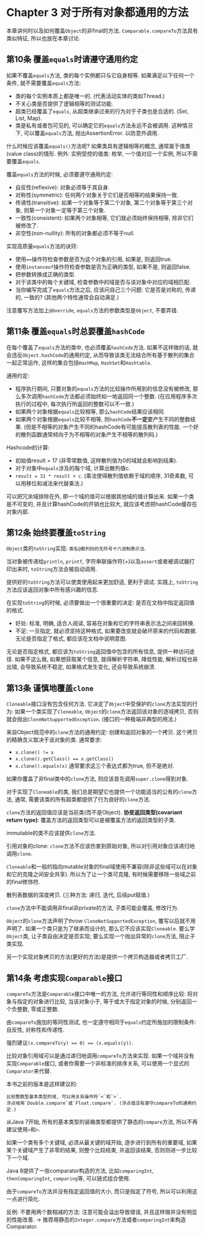 # Chapter 3 对于所有对象都通用的方法
本章讲何时以及如何覆盖`Object`的非final的方法. 
`Comparable.compareTo`方法具有类似特征, 所以也放在本章讨论. 

## 第10条 覆盖`equals`时请遵守通用约定
如果不覆盖`equals`方法, 类的每个实例都只与它自身相等. 
如果满足以下任何一个条件, 就不需要覆盖`equals`方法: 
- 类的每个实例本质上都是唯一的. (代表活动实体的类如Thread.)
- 不关心类是否提供了逻辑相等的测试功能.
- 超类已经覆盖了`equals`, 从超类继承过来的行为对于子类也是合适的. (Set, List, Map).
- 类是私有或者包可见的, 可以确定它的`equals`方法永远不会被调用. 这种情况下, 可以覆盖`equals`方法, 抛出AssertionError. 以防意外调用.


什么时候应该覆盖`equals()`方法呢?
如果类具有逻辑相等的概念, 通常属于值类(value class)的情形. 
例外: 实例受控的值类: 枚举, 一个值对应一个实例, 所以不需要覆盖`equals`.

覆盖`equals`方法的时候, 必须要遵守通用约定:
* 自反性(reflexive): 对象必须等于其自身.
* 对称性(symmetric): 任何两个对象关于它们是否相等的结果保持一致.
* 传递性(transitive): 如果一个对象等于第二个对象, 第二个对象等于第三个对象, 则第一个对象一定等于第三个对象.
* 一致性(consistent): 如果两个对象相等, 它们就必须始终保持相等, 除非它们被修改了.
* 非空性(non-nullity): 所有的对象都必须不等于null.

实现高质量`equals`方法的诀窍:
* 使用`==`操作符检查参数是否为这个对象的引用, 如果是, 则返回true.
* 使用`instanceof`操作符检查参数是否为正确的类型, 如果不是, 则返回false.
* 把参数转换成正确的类型.
* 对于该类中的每个关键域, 检查参数中的域是否与该对象中对应的域相匹配.
* 当你编写完成了`equals`方法之后, 应该问自己三个问题: 它是否是对称的, 传递的, 一致的? (其他两个特性通常会自动满足.)

注意覆写方法加上`@Override`, `equals`方法的参数类型是`Object`, 不要弄错.

## 第11条 覆盖`equals`时总要覆盖`hashCode`
在每个覆盖了`equals`方法的类中, 也必须覆盖`hashCode`方法. 
如果不这样做的话, 就会违反`Object.hashCode`的通用约定, 从而导致该类无法结合所有基于散列的集合一起正常运作, 这样的集合包括`HashMap`, `HashSet`和`Hashtable`.

通用约定:
* 程序执行期间, 只要对象的`equals`方法的比较操作所用到的信息没有被修改, 那么多次调用`hashCode`方法都必须始终如一地返回同一个整数. 
(在应用程序多次执行的过程中, 每次执行所返回的整数可以不一致.)
* 如果两个对象根据`equals`比较相等, 那么`hashCode`结果应该相同.
* 如果两个对象根据`equals`比较不相等, 则`hashCode`**不一定**要产生不同的整数结果. 
(但是不相等的对象产生不同的hashCode有可能提高散列表的性能. 一个好的散列函数通常倾向于为不相等的对象产生不相等的散列码.)


Hashcode的计算:
* 初始值result = 17 (非零常数值, 这样散列值为0的域就会影响到结果).
* 对于对象中`equals`涉及的每个域, 计算出散列值c.
* `result = 31 * result + c`. (乘法使得散列值依赖于域的顺序, 31奇素数, 可以用移位和减法来代替乘法.)

可以把冗余域排除在外, 即一个域的值可以根据其他域的值计算出来.
如果一个类是不可变的, 并且计算hashCode的开销也比较大, 就应该考虑把hashCode缓存在对象内部.


## 第12条 始终要覆盖`toString`
`Object`类的`toString`实现: `类名@散列码的无符号十六进制表示法`.

当对象被传递给`println`, `printf`, 字符串联操作符(+)以及`assert`或者被调试器打印出来时, `toString`方法会被自动调用.

提供好的`toString`方法可以使类使用起来更加舒适, 更利于调试.
实践上, `toString`方法应该返回对象中所有感兴趣的信息.

在实现`toString`的时候, 必须要做出一个很重要的决定: 是否在文档中指定返回值的格式. 
* 好处: 标准, 明确, 适合人阅读, 容易在对象和它的字符串表示法之间来回转换. 
* 不足: 一旦指定, 就必须坚持这种格式, 如果要改变就会破坏原来的代码和数据.
无论是否指定了格式, 都应该在文档中说明意图.

无论是否指定格式, 都应该为`toString`返回值中包含的所有信息, 提供一种访问途径. 
如果不这么做, 如果想获取某个信息, 就得解析字符串, 降低性能, 解析过程也易出错, 会导致系统不稳定, 如果格式发生变化, 还会导致系统崩溃.


## 第13条 谨慎地覆盖`clone`
`Cloneable`接口没有包含任何方法. 
它决定了`Object`中受保护的`clone`方法实现的行为: 
如果一个类实现了`Cloneable`, `Object`的`clone`方法返回该对象的逐域拷贝, 否则就会抛出`CloneNotSupportedException`. (接口的一种极端非典型的用法.)

来自Object规范中的`clone`方法的通用约定:
创建和返回对象的一个拷贝. 这个拷贝的精确含义取决于该对象的类. 
通常要求:
* `x.clone() != x`
* `x.clone().getClass() == x.getClass()`
* `x.clone().equals(x)`
通常要求这三个表达式都为true, 但不是绝对.

如果你覆盖了非final类中的`clone`方法, 则应该首先调用`super.clone`得到对象.

对于实现了`Cloneable`的类, 我们总是期望它也提供一个功能适当的公有的`clone`方法, 通常, 需要该类的所有超类都提供了行为良好的`clone`方法.

`clone`方法的返回值应该是当前类(而不是Object). **协变返回类型(covariant return type)**: 覆盖方法的返回类型可以是被覆盖方法的返回类型的子类.

immutable的类不应该提供`clone`方法.

引用对象的clone: `clone`方法不应该伤害到原始对象, 所以对引用对象应该递归地调用`clone`.

`Cloneable`和一般的指向mutable对象的final域使用不兼容(除非这些域可以在对象和它的克隆之间安全共享).
所以为了让一个类可克隆, 有时候需要移除一些域之前的final修饰符.

散列表数据的深度拷贝. (三种方法: 递归, 迭代, 后续put赋值.)

`clone`方法中不能调用非final非private的方法, 子类可能会覆盖, 修改行为.

`Object`的`clone`方法声明了throw `CloneNotSupportedException`, 覆写以后就不用声明了.
如果一个类只是为了继承而设计的, 那么它不应该实现`Cloneable`. 要么学`Object`类, 让子类自由决定是否实现; 要么实现一个抛出异常的`clone`方法, 阻止子类实现. 

另一个实现对象拷贝的方法(更好的方法)是提供一个拷贝构造器或者拷贝工厂.


## 第14条 考虑实现`Comparable`接口
`compareTo`方法是`Comparable`接口中唯一的方法, 允许进行等同性和顺序比较: 
将对象与指定的对象进行比较, 当该对象小于, 等于或大于指定对象的时候, 分别返回一个负整数, 零或正整数.

由`compareTo`施加的等同性测试, 也一定遵守相同于`equals`约定所施加的限制条件: 自反性, 对称性和传递性.

强烈建议`(x.compareTo(y) == 0) == (x.equals(y))`.

比较对象引用域可以是通过递归地调用`compareTo`方法来实现. 如果一个域并没有实现`Comparable`接口, 或者你需要一个非标准的排序关系, 可以使用一个显式的`Comparator`来代替.

本书之前的版本是这样建议的:
```
比较整数型基本类型的域, 可以用关系操作符`<`和`>`. 
浮点域用`Double.compare`或`Float.compare`. (浮点值没有遵守compareTo的通用约定.)
```
从Java 7开始, 所有的基本类型的装箱类型都提供了静态的`compare`方法, 所以不再建议使用`<`和`>`.

如果一个类有多个关键域, 必须从最关键的域开始, 逐步进行到所有的重要域, 如果某个关键域产生了非零的结果, 则整个比较结束, 并返回该结果, 否则则进一步比较下一个域.

Java 8提供了一些comparator构造的方法, 比如`comparingInt`, `thenComparingInt`, `comparing`等, 可以链式组合使用.

由于`compareTo`方法并没有指定返回值的大小, 而只是指定了符号, 所以可以利用这一点进行简化. 

反例: 不要用两个数相减的方法: 注意可能会溢出导致错误, 并且这样做并没有明显的性能改善. 
-> 推荐用静态的`Integer.compare`方法或者`comparingInt`来构造Comparator.
